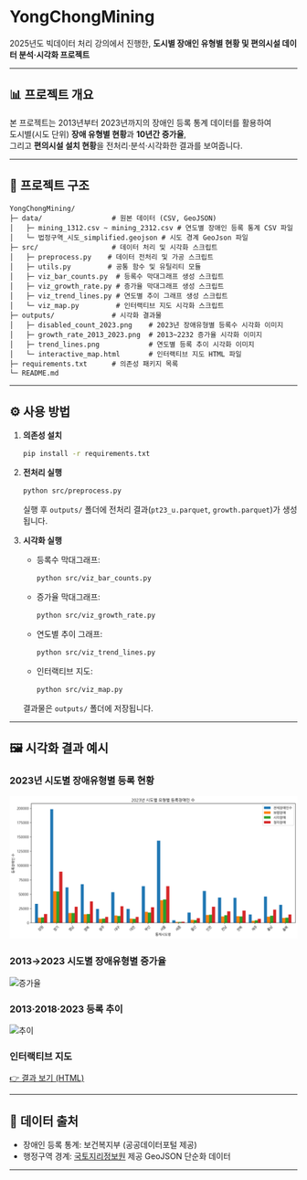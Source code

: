 
# YongChongMining

2025년도 빅데이터 처리 강의에서 진행한, **도시별 장애인 유형별 현황 및 편의시설 데이터 분석·시각화 프로젝트**

---

## 📊 프로젝트 개요
본 프로젝트는 2013년부터 2023년까지의 장애인 등록 통계 데이터를 활용하여  
도시별(시도 단위) **장애 유형별 현황**과 **10년간 증가율**,  
그리고 **편의시설 설치 현황**을 전처리·분석·시각화한 결과를 보여줍니다.

---

## 📂 프로젝트 구조
```
YongChongMining/
├─ data/                 # 원본 데이터 (CSV, GeoJSON)
│   ├─ mining_1312.csv ~ mining_2312.csv # 연도별 장애인 등록 통계 CSV 파일
│   └─ 법정구역_시도_simplified.geojson # 시도 경계 GeoJson 파일
├─ src/                  # 데이터 처리 및 시각화 스크립트
│   ├─ preprocess.py    # 데이터 전처리 및 가공 스크립트
│   ├─ utils.py         # 공통 함수 및 유틸리티 모듈
│   ├─ viz_bar_counts.py  # 등록수 막대그래프 생성 스크립트
│   ├─ viz_growth_rate.py # 증가율 막대그래프 생성 스크립트
│   ├─ viz_trend_lines.py # 연도별 추이 그래프 생성 스크립트
│   └─ viz_map.py         # 인터랙티브 지도 시각화 스크립트
├─ outputs/              # 시각화 결과물
│   ├─ disabled_count_2023.png    # 2023년 장애유형별 등록수 시각화 이미지
│   ├─ growth_rate_2013_2023.png  # 2013~2232 증가율 시각화 이미지
│   ├─ trend_lines.png            # 연도별 등록 추이 시각화 이미지
│   └─ interactive_map.html       # 인터랙티브 지도 HTML 파일
├─ requirements.txt      # 의존성 패키지 목록
└─ README.md
```

---

## ⚙️ 사용 방법

1. **의존성 설치**
   ```bash
   pip install -r requirements.txt
   ```

2. **전처리 실행**
   ```bash
   python src/preprocess.py
   ```

   실행 후 `outputs/` 폴더에 전처리 결과(`pt23_u.parquet`, `growth.parquet`)가 생성됩니다.

3. **시각화 실행**
   - 등록수 막대그래프:
     ```bash
     python src/viz_bar_counts.py
     ```
   - 증가율 막대그래프:
     ```bash
     python src/viz_growth_rate.py
     ```
   - 연도별 추이 그래프:
     ```bash
     python src/viz_trend_lines.py
     ```
   - 인터랙티브 지도:
     ```bash
     python src/viz_map.py
     ```

   결과물은 `outputs/` 폴더에 저장됩니다.

---

## 🖼️ 시각화 결과 예시

### 2023년 시도별 장애유형별 등록 현황
![등록장애인 수](outputs/disabled_count_2023.png)

### 2013→2023 시도별 장애유형별 증가율
![증가율](outputs/growth_rate_2013_2023.png)

### 2013·2018·2023 등록 추이
![추이](outputs/trend_lines.png)

### 인터랙티브 지도
[👉 결과 보기 (HTML)](outputs/interactive_map.html)

---

## 📑 데이터 출처
- 장애인 등록 통계: 보건복지부 (공공데이터포털 제공)
- 행정구역 경계: [국토지리정보원](http://www.ngii.go.kr) 제공 GeoJSON 단순화 데이터

---
